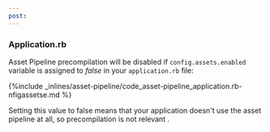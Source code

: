 ```yaml
---
post: 
---
```


### Application.rb

Asset Pipeline precompilation will be disabled if `config.assets.enabled` variable is assigned to *false* in your `application.rb` file:



{%include _inlines/asset-pipeline/code_asset-pipeline_application.rb-nfigassetse.md %}



    
Setting this value to false means that your application doesn't use the asset pipeline at all, so precompilation is not relevant
.

